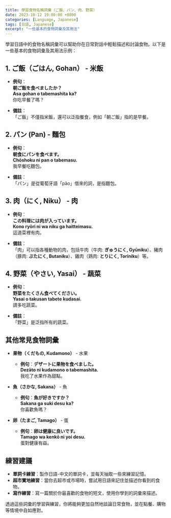 ```yaml
---
title: 學習食物名稱詞彙（ご飯、パン、肉、野菜）
date: 2023-10-12 19:00:00 +0800
categories: [Language, Japanese]
tags: [日語, Japanese] 
excerpt: "一些基本的食物詞彙及其用法"
---
```


學習日語中的食物名稱詞彙可以幫助你在日常對話中輕鬆描述和討論食物。以下是一些基本的食物詞彙及其用法示例：

## **1. ご飯（ごはん, Gohan）** - 米飯
- **例句**：  
  **朝ご飯を食べましたか？**  
  **Asa gohan o tabemashita ka?**  
  你吃早餐了嗎？

- **備註**：  
  「ご飯」不僅指米飯，還可以泛指餐食，例如「朝ご飯」指的是早餐。

## **2. パン (Pan)** - 麵包
- **例句**：  
  **朝食にパンを食べます。**  
  **Chōshoku ni pan o tabemasu.**  
  我早餐吃麵包。

- **備註**：  
  「パン」是從葡萄牙語「pão」借來的詞，是指麵包。

## **3. 肉（にく, Niku）** - 肉
- **例句**：  
  **この料理には肉が入っています。**  
  **Kono ryōri ni wa niku ga haitteimasu.**  
  這道菜裡有肉。

- **備註**：  
  「肉」可以指各種動物的肉，包括牛肉（牛肉: **ぎゅうにく, Gyūniku**）、豬肉（豚肉: **ぶたにく, Butaniku**）、雞肉（鶏肉: **とりにく, Toriniku**）等。

## **4. 野菜（やさい, Yasai）** - 蔬菜
- **例句**：  
  **野菜をたくさん食べてください。**  
  **Yasai o takusan tabete kudasai.**  
  請多吃蔬菜。

- **備註**：  
  「野菜」是泛指所有的蔬菜。

## **其他常見食物詞彙**

- **果物（くだもの, Kudamono）** - 水果
  - **例句**：**デザートに果物を食べました。**  
    **Dezāto ni kudamono o tabemashita.**  
    我吃了水果作為甜點。

- **魚（さかな, Sakana）** - 魚
  - **例句**：**魚が好きですか？**  
    **Sakana ga suki desu ka?**  
    你喜歡魚嗎？

- **卵（たまご, Tamago）** - 蛋
  - **例句**：**卵は健康に良いです。**  
    **Tamago wa kenkō ni yoi desu.**  
    蛋對健康有益。

## **練習建議**
- **單詞卡練習**：製作日語-中文的單詞卡，並每天抽取一些來練習記憶。
- **超市實地練習**：當你去超市或市場時，嘗試用日語來記住並描述你看到的食物。
- **寫作練習**：寫一篇關於你最喜歡的食物的短文，使用你學到的詞彙來描述。

透過這些詞彙的學習與練習，你將能夠更加自然地談論日常食物，並在點餐、購物等情境中自如應對。
